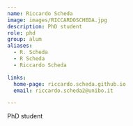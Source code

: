 ```yaml
---
name: Riccardo Scheda
image: images/RICCARDOSCHEDA.jpg
description: PhD student
role: phd
group: alum
aliases:
  - R. Scheda
  - R Scheda
  - Riccardo Scheda

links:
  home-page: riccardo.scheda.github.io
  email: riccardo.scheda2@unibo.it

---
```


PhD student
